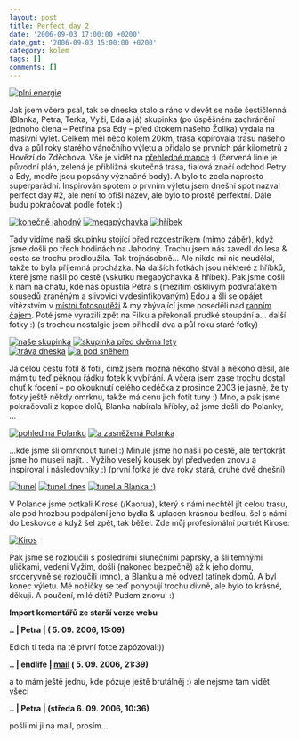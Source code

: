 ```yaml
---
layout: post
title: Perfect day 2
date: '2006-09-03 17:00:00 +0200'
date_gmt: '2006-09-03 15:00:00 +0200'
category: kolem
tags: []
comments: []
---
```

<div >
<a href="%base_url%/assets/old-images/start.jpg"><img alt="plni energie" src="%base_url%/assets/old-images/start.jpg"></a>
</div>
<p>Jak jsem včera psal, tak se dneska stalo a ráno v devět se naše šestičlenná (Blanka, Petra, Terka, Vyži, Eda a já) skupinka (po úspěšném zachránění jednoho člena &ndash; Petřina psa Edy &ndash; před útokem našeho Žolika) vydala na masivní výlet. Celkem měl něco kolem 20km, trasa kopírovala trasu našeho dva a půl roky starého vánočního výletu a přidalo se prvních pár kilometrů z Hovězí do Zděchova. Vše je vidět na <a href="%base_url%/assets/old-images/mapa.jpg">přehledné mapce</a> :) (červená linie je původní plán, zelená je přibližná skutečná trasa, fialová značí odchod Petry a Edy, modře jsou popsány význačné body). A bylo to zcela naprosto superparádní. Inspirován spotem o prvním výletu jsem dnešní spot nazval perfect day #2, ale není to ofišl název, ale bylo to prostě perfektní. Dále budu pokračovat podle fotek :)</p>
<div >
<a href="%base_url%/assets/old-images/jahodny.jpg"><img alt="konečně jahodný" src="%base_url%/assets/old-images/jahodny.jpg"></a>
<a href="%base_url%/assets/old-images/pychavka.jpg"><img alt="megapýchavka" src="%base_url%/assets/old-images/pychavka.jpg"></a>
<a href="%base_url%/assets/old-images/hribek.jpg"><img alt="hříbek" src="%base_url%/assets/old-images/hribek.jpg"></a>
</div>
<p>Tady vidíme naši skupinku stojící před rozcestníkem (mimo záběr), když jsme došli po třech hodinách na Jahodný. Trochu jsem nás zavedl do lesa &amp; cesta se trochu prodloužila. Tak trojnásobně... Ale nikdo mi nic neudělal, takže to byla příjemná procházka. Na dalších fotkách jsou některé z hříbků, které jsme našli po cestě (vskutku megapýchavka &amp; hříbek). Pak jsme došli k nám na chatu, kde nás opustila Petra s (mezitím ošklivým podvraťákem sousedů zraněným a slivovicí vydesinfikovaným) Edou a šli se opájet vítězstvím v <a href="http://soutez.huslenky.cz/">místní fotosoutěži</a> &amp; my zbývající jsme poseděli nad <a href="http://www.pickwicktea.com/CZ/Produkty/Regular+Tea/Ranní+čaj/Ranní+(100ks).htm">ranním čajem</a>. Poté jsme vyrazili zpět na Filku a překonali prudké stoupání a... další fotky :) (s trochou nostalgie jsem přihodil dva a půl roku staré fotky)</p>
<div >
<a href="%base_url%/assets/old-images/my.jpg"><img alt="naše skupinka" src="%base_url%/assets/old-images/my.jpg"></a>
<a href="%base_url%/assets/old-images/my_old.jpg"><img alt="skupinka před dvěma lety" src="%base_url%/assets/old-images/my_old.jpg"></a><br><a href="%base_url%/assets/old-images/trava.jpg"><img alt="tráva dneska" src="%base_url%/assets/old-images/trava.jpg"></a>
<a href="%base_url%/assets/old-images/trava_old.jpg"><img alt="a pod sněhem" src="%base_url%/assets/old-images/trava_old.jpg"></a>
</div>
<p>Já celou cestu fotil &amp; fotil, čímž jsem možná někoho štval a někoho děsil, ale mám tu teď pěknou řádku fotek k vybírání. A včera jsem zase trochu dostal chuť k focení &ndash; po okouknutí celého cedéčka z prosince 2003 je jasné, že ty fotky ještě někdy omrknu, takže má cenu jich fotit tuny :) Mno, a pak jsme pokračovali z kopce dolů, Blanka nabírala hříbky, až jsme došli do Polanky, ...</p>
<div >
<a href="%base_url%/assets/old-images/polanka.jpg"><img alt="pohled na Polanku" src="%base_url%/assets/old-images/polanka.jpg"></a>
<a href="%base_url%/assets/old-images/polanka_old.jpg"><img alt="a zasněžená Polanka" src="%base_url%/assets/old-images/polanka_old.jpg"></a></div>
<p>...kde jsme šli omrknout tunel :) Minule jsme ho našli po cestě, ale tentokrát jsme ho museli najít... Vyžiho veselý kousek byl předveden znovu a inspiroval i následovníky :) (první fotka je dva roky stará, druhé dvě dnešní)</p>
<div >
<a href="%base_url%/assets/old-images/tunel.jpg"><img alt="tunel" src="%base_url%/assets/old-images/tunel.jpg"></a>
<a href="%base_url%/assets/old-images/tunel_new.jpg"><img alt="tunel dnes" src="%base_url%/assets/old-images/tunel_new.jpg"></a>
<a href="%base_url%/assets/old-images/tunel_blanka.jpg"><img alt="tunel a Blanka :)" src="%base_url%/assets/old-images/tunel_blanka.jpg"></a>
</div>
<p>V Polance jsme potkali Kirose (/Kaorua), který s námi nechtěl jít celou trasu, ale pod hrozbou podpálení jeho bydla &amp; uplacen krásnou bedlou, šel s námi do Leskovce a když šel zpět, tak běžel. Zde můj profesionální portrét Kirose:</p>
<div >
<a href="%base_url%/assets/old-images/kiros2.jpg"><img alt="Kiros" src="%base_url%/assets/old-images/kiros2.jpg"></a>
</div>
<p>Pak jsme se rozloučili s posledními slunečními paprsky, a šli temnými uličkami, vedeni Vyžim, došli (nakonec bezpečně) až k jeho domu, srdceryvně se rozloučili (mno), a Blanku a mě odvezl tatínek domů. A byl konec výletu. Mé nožičky se teď pohybují trochu divně, ale bylo to krásné, děkuji. A poučení, milé děti? Pudem znovu! :)</p>
<div class="import-komentaru">
<p><strong>Import komentářů ze starší verze webu</strong></p>
<div class="comment">
<p style="font-weight:bold"><span class="compredmet">..</span> | <span class="comname">Petra</span> | (&nbsp;5.&nbsp;09.&nbsp;2006,&nbsp;15:09)</p>
<p>Edich ti teda na té první fotce zapózoval:)) </p>
</div>
<div class="comment">
<p style="font-weight:bold"><span class="compredmet">..</span> | <span class="comname">endlife</span> |  <a href="mailto:jan.martinek@post.cz">mail</a> (&nbsp;5.&nbsp;09.&nbsp;2006,&nbsp;21:39)</p>
<p>a to mám ještě jednu, kde pózuje ještě brutálněj :) ale nejsme tam vidět všeci </p>
</div>
<div class="comment">
<p style="font-weight:bold"><span class="compredmet">..</span> | <span class="comname">Petra</span> | (středa&nbsp;6.&nbsp;09.&nbsp;2006,&nbsp;10:36)</p>
<p>pošli mi ji na mail, prosím... </p>
</div>
</div>
